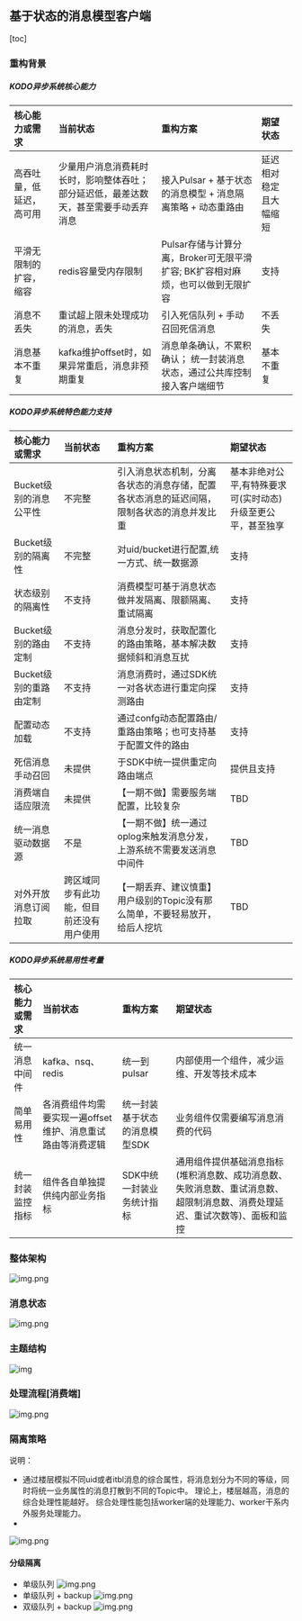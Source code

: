 ## 基于状态的消息模型客户端

[toc]

### 重构背景
##### KODO异步系统核心能力
|核心能力或需求|当前状态|重构方案|期望状态|
|:----|:----|:----|:----|
|高吞吐量，低延迟，高可用|少量用户消息消费耗时长时，影响整体吞吐；部分延迟低，最差达数天，甚至需要手动丢弃消息|接入Pulsar + 基于状态的消息模型 + 消息隔离策略 + 动态重路由|延迟相对稳定且大幅缩短|
|平滑无限制的扩容，缩容|redis容量受内存限制|Pulsar存储与计算分离，Broker可无限平滑扩容; BK扩容相对麻烦，也可以做到无限扩容|支持|
|消息不丢失|重试超上限未处理成功的消息，丢失|引入死信队列 + 手动召回死信消息|不丢失|
|消息基本不重复|kafka维护offset时，如果异常重启，消息非预期重复|消息单条确认，不累积确认； 统一封装消息状态，通过公共库控制接入客户端细节|基本不重复|

##### KODO异步系统特色能力支持
|核心能力或需求|当前状态|重构方案|期望状态|
|:----|:----|:----|:----|
|Bucket级别的消息公平性|不完整|引入消息状态机制，分离各状态的消息存储，配置各状态消息的延迟间隔，限制各状态的消息并发比重|基本非绝对公平,有特殊要求可(实时动态)升级至更公平，甚至独享|
|Bucket级别的隔离性|不完整|对uid/bucket进行配置,统一方式、统一数据源|支持|
|状态级别的隔离性|不支持|消费模型可基于消息状态做并发隔离、限额隔离、重试隔离|支持|
|Bucket级别的路由定制|不支持|消息分发时，获取配置化的路由策略，基本解决数据倾斜和消息互扰|支持|
|Bucket级别的重路由定制|不支持|消息消费时，通过SDK统一对各状态进行重定向探测路由|支持|
|配置动态加载|不支持|通过confg动态配置路由/重路由策略；也可支持基于配置文件的路由|支持|
|死信消息手动召回|未提供|于SDK中统一提供重定向路由端点|提供且支持|
|消费端自适应限流|未提供|【一期不做】需要服务端配置，比较复杂|TBD|
|统一消息驱动数据源|不是|【一期不做】统一通过oplog来触发消息分发，上游系统不需要发送消息中间件|TBD|
|对外开放消息订阅拉取|跨区域同步有此功能，但目前还没有用户使用|【一期丢弃、建议慎重】用户级别的Topic没有那么简单，不要轻易放开，给后人挖坑|TBD|

##### KODO异步系统易用性考量
|核心能力或需求|当前状态|重构方案|期望状态|
|:----|:----|:----|:----|
|统一消息中间件|kafka、nsq、redis|统一到pulsar|内部使用一个组件，减少运维、开发等技术成本|
|简单易用性|各消费组件均需要实现一遍offset维护、消息重试路由等消费逻辑|统一封装基于状态的消息模型SDK|业务组件仅需要编写消息消费的代码|
|统一封装监控指标|组件各自单独提供纯内部业务指标|SDK中统一封装业务统计指标|通用组件提供基础消息指标(堆积消息数、成功消息数、失败消息数、重试消息数、超限制消息数、消费处理延迟、重试次数等)、面板和监控|

### 整体架构
![img.png](system-overview.jpeg)
### 消息状态
![img.png](message-status.jpeg)
### 主题结构
![img](topic-structure.png)
### 处理流程[消费端]
![img.png](topic-consume-flow.jpeg)
### 隔离策略
说明： 
- 通过楼层模拟不同uid或者itbl消息的综合属性，将消息划分为不同的等级，同时将统一业务属性的消息打散到不同的Topic中。
  理论上，楼层越高，消息的综合处理性能越好。
  综合处理性能包括worker端的处理能力、worker干系内外服务处理能力。
- 
![img.png](message-upgrade-degrade.jpeg)
#### 分级隔离
- 单级队列
![img.png](topic-structure-level-single.jpeg)
- 单级队列 + backup
![img.png](topic-structure-level-single-with-bak.jpeg)
- 双级队列 + backup
![img.png](topic-structure-level-double-with-bak.jpeg)
